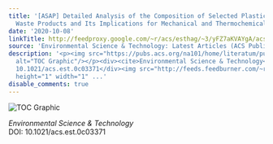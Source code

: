 ```yaml
---
title: '[ASAP] Detailed Analysis of the Composition of Selected Plastic Packaging
  Waste Products and Its Implications for Mechanical and Thermochemical Recycling'
date: '2020-10-08'
linkTitle: http://feedproxy.google.com/~r/acs/esthag/~3/yFZ7aKVAYgA/acs.est.0c03371
source: 'Environmental Science & Technology: Latest Articles (ACS Publications)'
description: '<p><img src="https://pubs.acs.org/na101/home/literatum/publisher/achs/journals/content/esthag/0/esthag.ahead-of-print/acs.est.0c03371/20201008/images/medium/es0c03371_0006.gif"
  alt="TOC Graphic"/></p><div><cite>Environmental Science & Technology</cite></div><div>DOI:
  10.1021/acs.est.0c03371</div><img src="http://feeds.feedburner.com/~r/acs/esthag/~4/yFZ7aKVAYgA"
  height="1" width="1" ...'
disable_comments: true
---
```

<p><img src="https://pubs.acs.org/na101/home/literatum/publisher/achs/journals/content/esthag/0/esthag.ahead-of-print/acs.est.0c03371/20201008/images/medium/es0c03371_0006.gif" alt="TOC Graphic"/></p><div><cite>Environmental Science & Technology</cite></div><div>DOI: 10.1021/acs.est.0c03371</div><img src="http://feeds.feedburner.com/~r/acs/esthag/~4/yFZ7aKVAYgA" height="1" width="1" ...